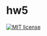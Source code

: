 # hw5

[![MIT license](https://img.shields.io/badge/license-MIT-blue.svg)](https://github.com/madhypnofrog/fp-homework/blob/master/hw5/LICENSE)